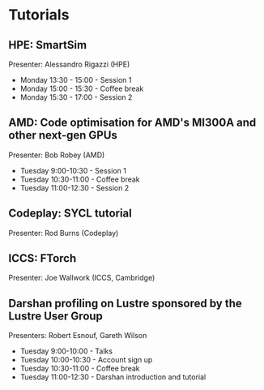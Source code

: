 # Tutorials


## HPE: SmartSim
Presenter: Alessandro Rigazzi (HPE)
- Monday 13:30 - 15:00 - Session 1
- Monday 15:00 - 15:30 - Coffee break 
- Monday 15:30 - 17:00 - Session 2

## AMD: Code optimisation for AMD's MI300A and other next-gen GPUs
Presenter: Bob Robey (AMD)
- Tuesday 9:00-10:30 - Session 1
- Tuesday 10:30-11:00 - Coffee break
- Tuesday 11:00-12:30 - Session 2

## Codeplay: SYCL tutorial
Presenter: Rod Burns (Codeplay) 

## ICCS: FTorch
Presenter: Joe Wallwork (ICCS, Cambridge)

## Darshan profiling on Lustre sponsored by the Lustre User Group
Presenters: Robert Esnouf, Gareth Wilson 
- Tuesday 9:00-10:00 - Talks
- Tuesday 10:00-10:30 - Account sign up
- Tuesday 10:30-11:00 - Coffee break
- Tuesday 11:00-12:30 - Darshan introduction and tutorial
